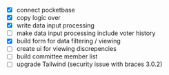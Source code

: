 - [x] connect pocketbase
- [x] copy logic over
- [x] write data input processing
- [ ] make data input processing include voter history
- [x] build form for data filtering / viewing
- [ ] create ui for viewing discrepencies
- [ ] build committee member list
- [ ] upgrade Tailwind (security issue with braces 3.0.2)
